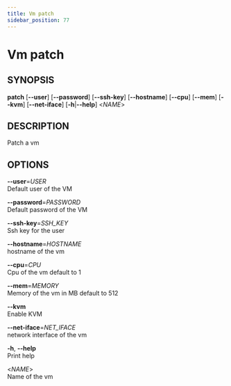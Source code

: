 ```yaml
---
title: Vm patch
sidebar_position: 77
---
```


# Vm patch

## SYNOPSIS

**patch** \[**--user**\] \[**--password**\] \[**--ssh-key**\]
\[**--hostname**\] \[**--cpu**\] \[**--mem**\] \[**--kvm**\]
\[**--net-iface**\] \[**-h**\|**--help**\] \<*NAME*\>

## DESCRIPTION

Patch a vm

## OPTIONS

**--user**=*USER*  
Default user of the VM

**--password**=*PASSWORD*  
Default password of the VM

**--ssh-key**=*SSH_KEY*  
Ssh key for the user

**--hostname**=*HOSTNAME*  
hostname of the vm

**--cpu**=*CPU*  
Cpu of the vm default to 1

**--mem**=*MEMORY*  
Memory of the vm in MB default to 512

**--kvm**  
Enable KVM

**--net-iface**=*NET_IFACE*  
network interface of the vm

**-h**, **--help**  
Print help

\<*NAME*\>  
Name of the vm
